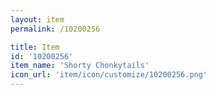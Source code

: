```yaml
---
layout: item
permalink: /10200256

title: Item
id: '10200256'
item_name: 'Shorty Chonkytails'
icon_url: 'item/icon/customize/10200256.png'
---
```

